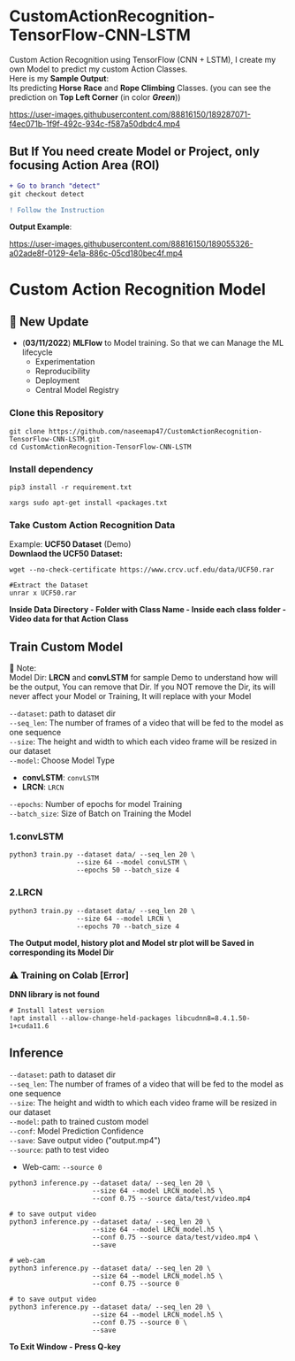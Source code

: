 # CustomActionRecognition-TensorFlow-CNN-LSTM
Custom Action Recognition using TensorFlow (CNN + LSTM), I create my own Model to predict my custom Action Classes.<br>
Here is my **Sample Output**:<br>
Its predicting **Horse Race** and **Rope Climbing** Classes. (you can see the prediction on **Top Left Corner** (in color ***Green***))

https://user-images.githubusercontent.com/88816150/189287071-f4ec071b-1f9f-492c-934c-f587a50dbdc4.mp4


## But If You need create Model or Project, only focusing Action Area (ROI)
```diff
+ Go to branch "detect" 
git checkout detect

! Follow the Instruction
```
**Output Example**:

https://user-images.githubusercontent.com/88816150/189055326-a02ade8f-0129-4e1a-886c-05cd180bec4f.mp4

# Custom Action Recognition Model
## 🚀 New Update
- (**03/11/2022**) **MLFlow** to Model training. So that we can Manage the ML lifecycle
  - Experimentation
  - Reproducibility
  - Deployment
  - Central Model Registry

### Clone this Repository
```
git clone https://github.com/naseemap47/CustomActionRecognition-TensorFlow-CNN-LSTM.git
cd CustomActionRecognition-TensorFlow-CNN-LSTM
```
### Install dependency
```
pip3 install -r requirement.txt
```
```
xargs sudo apt-get install <packages.txt
```
### Take Custom Action Recognition Data
Example: **UCF50 Dataset** (Demo)<br>
**Downlaod the UCF50 Dataset:**
```
wget --no-check-certificate https://www.crcv.ucf.edu/data/UCF50.rar

#Extract the Dataset
unrar x UCF50.rar
```
**Inside Data Directory - Folder with Class Name - Inside each class folder - Video data for that Action Class**
## Train Custom Model
:memo: Note: <br>
Model Dir: **LRCN** and **convLSTM** for sample Demo to understand how will be the output, You can remove that Dir.
If you NOT remove the Dir, its will never affect your Model or Training,
It will replace with your Model <br>

`--dataset`: path to dataset dir <br>
`--seq_len`: The number of frames of a video that will be fed to the model as one sequence <br>
`--size`: The height and width to which each video frame will be resized in our dataset <br>
`--model`: Choose Model Type
  - **convLSTM**: `convLSTM`
  - **LRCN**: `LRCN` <br>

`--epochs`: Number of epochs for model Training <br>
`--batch_size`: Size of Batch on Training the Model

### 1.convLSTM
```
python3 train.py --dataset data/ --seq_len 20 \
                 --size 64 --model convLSTM \
                 --epochs 50 --batch_size 4
```
### 2.LRCN
```
python3 train.py --dataset data/ --seq_len 20 \
                 --size 64 --model LRCN \
                 --epochs 70 --batch_size 4
```
**The Output model, history plot and Model str plot will be Saved in corresponding its Model Dir**
### :warning: Training on Colab [Error]
**DNN library is not found**
```
# Install latest version
!apt install --allow-change-held-packages libcudnn8=8.4.1.50-1+cuda11.6
```
## Inference
`--dataset`: path to dataset dir <br>
`--seq_len`: The number of frames of a video that will be fed to the model as one sequence <br>
`--size`: The height and width to which each video frame will be resized in our dataset <br>
`--model`: path to trained custom model <br>
`--conf`: Model Prediction Confidence <br>
`--save`: Save output video ("output.mp4") <br>
`--source`: path to test video
- Web-cam: `--source 0`
```
python3 inference.py --dataset data/ --seq_len 20 \
                     --size 64 --model LRCN_model.h5 \
                     --conf 0.75 --source data/test/video.mp4

# to save output video
python3 inference.py --dataset data/ --seq_len 20 \
                     --size 64 --model LRCN_model.h5 \
                     --conf 0.75 --source data/test/video.mp4 \
                     --save
```
```
# web-cam
python3 inference.py --dataset data/ --seq_len 20 \
                     --size 64 --model LRCN_model.h5 \
                     --conf 0.75 --source 0

# to save output video
python3 inference.py --dataset data/ --seq_len 20 \
                     --size 64 --model LRCN_model.h5 \
                     --conf 0.75 --source 0 \
                     --save
```
**To Exit Window - Press Q-key**
